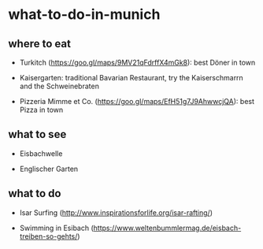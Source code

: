 # what-to-do-in-munich

## where to eat

- Turkitch (https://goo.gl/maps/9MV21qFdrffX4mGk8): best Döner in town

- Kaisergarten: traditional Bavarian Restaurant, try the Kaiserschmarrn and the Schweinebraten

- Pizzeria Mimme et Co. (https://goo.gl/maps/EfH51g7J9AhwwcjQA): best Pizza in town

## what to see

- Eisbachwelle

- Englischer Garten

## what to do

- Isar Surfing (http://www.inspirationsforlife.org/isar-rafting/)

- Swimming in Esibach (https://www.weltenbummlermag.de/eisbach-treiben-so-gehts/)
